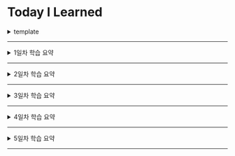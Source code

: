 # Today I Learned

<details>
<summary>template</summary>
<div>

### 제목

#### 부제목1

- 부제목 내용

```python
code
```

</div>
</details>

---

<details>
<summary>1일차 학습 요약</summary>
<div>

### Print

#### Separator 사용

- 콤마(,)로 구분된 문자열에 separator를 적용하여 출력

```python
    print("P", "Y", "T", "H", "O", "N", sep='')
    // PYTHON
    print("P", "Y", "T", "H", "O", "N", sep='-')
    // P-Y-T-H-O-N
```

#### End 사용

- print 내용간 줄바꿈이 되어 출력되지 않고, end 옵션의 내용 다음에 같은 라인에서 출력된다.

```python
    print('Welcome to', end='')
    print(' Python', end='     last')
    print('!')
    // Welcome to Python     last!
```

#### Python Format 사용

- format 옵션(d, s, f, ...) // d: digit, s: string, f: float, ...
- format 옵션을 사용하면 출력되는 문자열을 자동으로 포맷팅하여 출력한다.

```python
    print('%s %s' % ('one', 'two'))
    // one two

    print('{} {}'.format('one', 'two'))
    // one two
```

</div>
</details>

---

<details>
<summary>2일차 학습 요약</summary>
<div>

### 변수

#### 기본 선언

- 파이썬에서는 변수 키워드가 없다 (var, let, const 등등..)
- 파이썬에서 변수는 동적 타입이다

```python
num1 = 100
str1 = 'Hello'
```

#### 자료형

- <code>type(n)</code> : 변수의 자료형을 확인

```python
num1 = 700
str1 = 'Hello'

print(type(num1)) # <class 'int'>
print(type(num1)) # <class 'str'>
```

#### 값 복사

- 파이썬에서는 값 참조가 아닌 값 복사가 된다.

```python
a = 777
print(a) # 777

b = a
a = 888
print(a) # 888
print(b) # 777 # 이후에 a의 값이 변해도, b는 할당된 그 값을 그대로 유지한다.
```

#### id(identity)

- <code>id(변수)</code> : 객체의 고유값 확인
- 파이썬은 중복된 객체를 만드려고 하지 않는다. 이미 기존에 할당된 값을 새로운 변수에 담으려고 하는 경우 새로운 변수의 id는 기존에 할당된 값을 갖고 있는 변수의 id와 동일한 값을 갖게 된다.
- 그 이후에 기존에 없던 새로운 값이 할당되면 새로운 id를 갖게 된다.

```python
a = 888
b = 777
print(id(a)) # 4452267376
print(id(b)) # 4452267248
print(id(a) == id(b)) # False

x = y = z = 300
print(id(x)) # 4502369488
print(id(y)) # 4502369488
print(id(z)) # 4502369488
print(id(x) == id(y) == id(z)) # True

i = 10
j = 11

print(id(i)) # 4345625168
print(id(j)) # 4345625200
print(id(i) == id(j)) # False

i = 10
j = 10

print(id(i)) # 4345625168
print(id(j)) # 4345625168
print(id(i) == id(j)) # True

q = 10
print(id(q)) # 4319165008
```

</div>
</details>

---

<details>
<summary>3일차 학습 요약</summary>
<div>

### 파이썬 기초 자료형

#### 숫자형

파이썬 지원 자료형

- int: 정수형
- float: 실수형
- complex: 복소수형
- bool: 불린형(true/false)
- str: 문자열(시퀀스)
- list: 리스트(시퀀스)
- tuple: 튜플(시퀀스)
- set: 집합
- dict: 사전

```python
str1 = 'Hello Python' # <class 'str'>
str2 = 'Anaconda' # <class 'str'>
bool1 = True # <class 'bool'>

int1 = 10 # <class 'int'>
float1 = 10.0 # <class 'float'> / 10과 10.0은 데이터 타입이 다르므로. 같지 않다

list = [str1, str2] # <class 'list'>
dict = { 'name':'Anaconda', 'age':10 } # <class 'dict'>
tuple1 = 4, 5, 6 # <class 'tuple'>
tuple2 = (7, 8, 9) # <class 'tuple'>
set = {3, 5, 7} # <class 'set'>
```

숫자형 연산자

- \+ : 합
- \- : 뺄셈
- \* : 곱
- / : 나눗셈
- // : 나눗셈의 몫
- % : 나눗셈의 나머지
- abs(x) : 절대값
- pow(x, y) : x의 y제곱
- x \*\* y : x의 y제곱

형이 다른 값을 연산하려고 할 때는 자동형 변환이 일어난다.
ex) 정수(int) + 실수(float) = 실수(float)

```python
a = 3.
b = 6
c = .7
d = 12.7
print(type(a), type(b), type(c), type(d))
# <class 'float'> <class 'int'> <class 'float'> <class 'float'>

print(float(b)) # 6.0
print(int(c)) # 0
print(int(d)) # 12
print(int(True)) # 1 / True : 1
print(float(False)) # 0.0 / False : 0
print(complex(3)) # (3+0j)
print(complex('3')) # (3+0j)  / 문자형 -> 숫자형
print(complex(False)) # 0j

x, y = divmod(100, 8)
print(x, y) # 12, 4
```

외부 모듈 사용

```python
import math

print(math.pi) # 3.141592653589793
print(math.ceil(5.1)) # 6 / 올림
```

</div>
</details>

---

<details>
<summary>4일차 학습 요약</summary>
<div>

### 문자형

#### 문자열 생성

```python
str1 = 'Hello Python'
str2 = "Anaconda"
str3 = """이것도 가능해"""
str4 = '''이것도 가능하구나'''

빈 문자열 생성
str_t1 = ''
str_t2 = str()
```

#### 이스케이프 문자

- \n : 개행
- \t : 탭
- \\ : 문자
- \' : 문자
- \" : 문자
- \000 : 널 문자

```python
print("I'm Boy") # I'm boy
print('I\'m boy') # I'm boy
print('a \t b') # a        b
print('a \n b') #a
                # b
```

#### 멀티라인 입력

- ''' ''' 또는 """ """
- \ 를 사용하면 개행할 수 있다

```python
multi_str = '''
멀티라인을
입력해볼게요
과연 이게 문자열인가요?
'''

multi_str2 = \
'''
역 슬래시(\)를 사용하면
개행을 할 수 있다
개행한 다음의 내용이 변수에 할당된다.
'''
```

#### 문자열 연산

```python
### 시퀀스는 'in' 과 'not in' 연산을 지원한다.
str_o1 = 'Hello'
str_o2 = 'Python'
str_o3 = 'How are you?'

print ('a' not in str_o1) # True
print('p' in str_o2) # False
print('P' in str_o2) # True
print('?' in str_o3) # True
```

#### 문자열 형 변환

- <code>str()</code> : 문자형으로 변환

```python
is_str1 = str(123)
is_str2 = str(True)
is_str3 = str(3.14)
print (type(is_str1)) # <class 'str'>
print (type(is_str2)) # <class 'str'>
print (type(is_str3)) # <class 'str'>
```

#### 문자열 함수

- <code>len(str)</code> : 문자열 길이 확인
- <code>upper()</code> : 대문자로 변환
- <code>capitalize()</code> : 첫번째 문자를 대문자로 변환
- <code>isalpha()</code> : 문자만 있는지 확인
- <code>isalnum()</code> : 문자와 숫자만 있는지 확인
- <code>startswith()</code> : 문자열의 시작이 무엇인지 확인
- <code>endwith()</code> : 문자열의 끝이 무엇인지 확인
- <code>count()</code> : 문자열에 몇 개의 문자가 있는지 확인
- <code>replace(old, new)</code> : old -> new 문자열을 변경한다.
- <code>split()</code> : 문자열을 구분자로 나누어 리스트로 반환한다.
- <code>sorted()</code>: 문자열을 정렬한다. (a-z 순서대로)

#### 반복(시퀀스)

- <code>dir()</code> : 객체에 정의된 변수 또는 함수를 보여준다. \_\_iter\_\_가 있다면 반복(시퀀스) 가능

```python
im_str = 'Good Boy!'

print(dir(im_str))
for i in im_str:
    print(i)
```

#### 슬라이싱

```python
str_s1 = "Hello Python"

print(str_s1[4]) # o
print(str_s1[-1]) # n
print(str_s1[-3]) # h, 뒤에서 세번째
print(str_s1[0:3]) # Hel, 0~3
print(str_s1[:3]) # Hel, 처음~3
print(str_s1[3:]) # lo Python, 3~마지막
print(str_s1[:len(str_s1)]) # Hello Python, 처음~문자길이
print(str_s1[:len(str_s1) - 1]) # Hello Pytho, 처음~(문자 길이 + 연산)
print(str_s1[1:9:3]) # eoy, 3번째는 간격, 처음~9 3번씩 건너뛴 문자열
print(str_s1[-5:]) # ython, 뒤에서 5~마지막
print(str_s1[1:-2]) # ello Pyth, 1~마지막에서 두번째 전까지
print(str_s1[::2]) # HloPto, 처음~마지막 2개씩 건너뛴 문자열
print(str_s1[::-1]) # nohtyP olleH, 역순
```

#### 아스키 코드(ASCII)

- <code>ord()</code> : 문자 -> 아스키 코드
- <code>chr()</code> : 아스키 코드 -> 문자

```python
ord('z') # 122
chr(122) # 'z'
```

</div>
</details>

---

<details>
<summary>5일차 학습 요약</summary>
<div>

### 리스트 자료형 - 1

#### 리스트

- 순서가 있다. (반복이 가능하다)
- 중복이 허용된다.
- 수정 및 삭제가 가능하다.

#### 선언

```python
a = [] # <class 'list'>
b = list()
c = [5, 10 ,15]
d = [1000, 10000, 'Ace', 'Base', 'Captain']
e = [1, 10, 100, ['january', 'february', 'march']]
f = [21.42, 'footbar', 3, 4, False, 3.14159]
```

#### 인덱싱

```python
print('d : ', type(d), d) # d :  <class 'list'> [1000, 10000, 'Ace', 'Base', 'Captain']
print('d[1] : ', d[1]) # 10000
print('연산도 가능 : ', d[0] + d[1]) # 11000
print('배열 내 배열에 접근 : ', e[-1][1]) # february
print('문자를 배열로 변환 : ', list(e[-1][1])) # ['f', 'e', 'b', 'r', 'e', 'b', 'l', 'y']
```

#### 슬라이싱

```python
print('d[1:3] : ', d[0:3]) # [1000, 10000, 'Ace']
print(d[2:]) # ['Ace', 'Base', 'Captain']
print(e[-1][1:3]) # ['february', 'march']
```

#### 리스트 연산

```python
print(c + d) # [5, 10, 15, 1000, 10000, 'Ace', 'Base', 'Captain']
print(d + c) # [1000, 10000, 'Ace', 'Base', 'Captain', 5, 10, 15]
print(c * 3) # [5, 10, 15, 5, 10, 15, 5, 10, 15]
```

</div>
</details>

---
